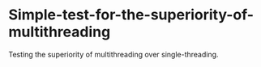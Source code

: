 # Simple-test-for-the-superiority-of-multithreading 
Testing the superiority of multithreading over single-threading. 
